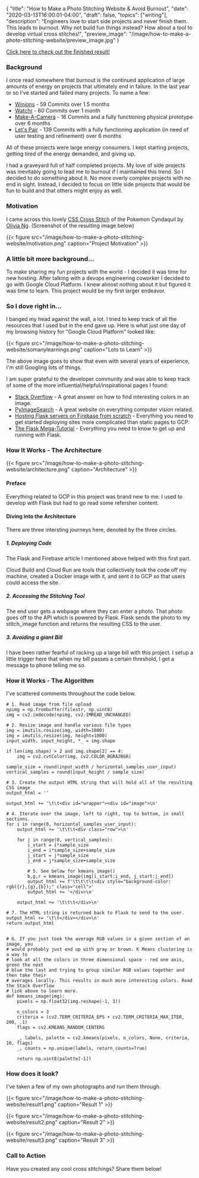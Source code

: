 {
    "title": "How to Make a Photo Stitching Website & Avoid Burnout",
    "date": "2020-03-13T16:00:01-04:00",
    "draft": false,
    "topics": ["writing"],
    "description": "Engineers love to start side projects and never finish them. This leads to burnout. Why not build fun things instead? How about a tool to develop virtual cross stitches!",
    "preview_image": "/image/how-to-make-a-photo-stitching-website/preview_image.jpg"
}

<!-- Where to Post
Tweet at https://twitter.com/meowlivia_ and follow
CSS Weekly at https://css-weekly.com/submit-a-link/
Instagram
Twitter
 -->

[Click here to check out the finished result!](https://stitchit.travisbumgarner.com)


### Background

I once read somewhere that burnout is the continued application of large amounts of energy on projects that ultimately end in failure. In the last year or so I've started and failed many projects. To name a few:

- [Winions](https://github.com/TravisBumgarner/winions) - 59 Commits over 1.5 months
- [Watchr](https://github.com/TravisBumgarner/watchr) - 60 Commits over 1 month
- [Make-A-Camera](https://github.com/TravisBumgarner/make-a-camera) - 16 Commits and a fully functioning physical prototype over 6 months
- [Let's Pair](https://github.com/TravisBumgarner/lets-pair) - 139 Commits with a fully functioning application (in need of user testing and refinement) over 6 months

All of these projects were large energy consumers. I kept starting projects, getting tired of the energy demanded, and giving up. 

I had a graveyard full of half completed projects. My love of side projects was inevitably going to lead me to burnout if I maintained this trend. So I decided to do something about it. No more overly complex projects with no end in sight. Instead, I decided to focus on little side projects that would be fun to build and that others might enjoy as well. 

### Motivation

I came across this lovely [CSS Cross Stitch](https://codepen.io/oliviale/pen/RwNdeeQ) of the Pokemon Cyndaquil by [Olivia Ng](https://twitter.com/meowlivia_). (Screenshot of the resulting image below)

{{< figure src="/image/how-to-make-a-photo-stitching-website/motivation.png" caption="Project Motivation" >}}

### A little bit more background...

To make sharing my fun projects with the world - I decided it was time for new hosting. After talking with a devops engineering coworker I decided to go with Google Cloud Platform. I knew almost nothing about it but figured it was time to learn. This project would be my first larger endeavor. 

### So I dove right in...

I banged my head against the wall, a lot. I tried to keep track of all the resources that I used but in the end gave up. Here is what just one day of my browsing history for "Google Cloud Platform" looked like:

{{< figure src="/image/how-to-make-a-photo-stitching-website/somanylearnings.png" caption="Lots to Learn" >}}

The above image goes to show that even with several years of experience, I'm still Googling lots of things.

I am super grateful to the developer community and was able to keep track of some of the more influential/helpful/inspirational pages I found:

- [Stack Overflow](https://stackoverflow.com/a/43111221) - A great answer on how to find interesting colors in an image.
- [PyImageSearch](https://www.pyimagesearch.com/) - A great website on everything computer vision related.
- [Hosting Flask servers on Firebase from scratch](https://medium.com/firebase-developers/hosting-flask-servers-on-firebase-from-scratch-c97cfb204579) - Everything you need to get started deploying sites more complicated than static pages to GCP.
- [The Flask Mega-Tutorial](https://blog.miguelgrinberg.com/post/the-flask-mega-tutorial-part-i-hello-world) - Everything you need to know to get up and running with Flask.

### How It Works - The Architecture

{{< figure src="/image/how-to-make-a-photo-stitching-website/architecture.png" caption="Architecture" >}}

#### Preface

Everything related to GCP in this project was brand new to me. I used to develop with Flask but had to go read some refersher content. 

#### Diving into the Architecture

There are three intersting journeys here, denoted by the three circles.

##### 1. Deploying Code

The Flask and Firebase article I mentioned above helped with this first part. 

Cloud Build and Cloud Run are tools that collectively took the code off my machine, created a Docker image with it, and sent it to GCP so that users could access the site. 

##### 2. Accessing the Stitching Tool

The end user gets a webpage where they can enter a photo. That photo goes off to the API which is powered by Flask. Flask sends the photo to my stitch_image function and returns the resulting CSS to the user.

##### 3. Avoiding a giant Bill

I have been rather fearful of racking up a large bill with this project. I setup a little trigger here that when my bill passes a certain threshold, I get a message to phone telling me so. 

### How it Works - The Algorithm

I've scattered comments throughout the code below. 

```multiline
# 1. Read image from file upload
npimg = np.frombuffer(filestr, np.uint8)
img = cv2.imdecode(npimg, cv2.IMREAD_UNCHANGED)

# 2. Resize image and handle various file types
img = imutils.resize(img, width=1000)
img = imutils.resize(img, height=1000)
input_width, input_height, *_ = img.shape

if len(img.shape) > 2 and img.shape[2] == 4:
    img = cv2.cvtColor(img, cv2.COLOR_BGRA2BGR)

sample_size = round(input_width / horizontal_samples_user_input)
vertical_samples = round(input_height / sample_size)

# 3. Create the output HTML string that will hold all of the resulting CSS image
output_html = ''

output_html += '\t\t<div id="wrapper"><div id="image">\n'

# 4. Iterate over the image, left to right, top to bottom, in small sections.
for i in range(0, horizontal_samples_user_input):
    output_html += '\t\t\t<div class="row">\n'
    
    for j in range(0, vertical_samples):
        i_start = i*sample_size
        i_end = i*sample_size+sample_size
        j_start = j*sample_size
        j_end = j*sample_size+sample_size

        # 5. See below for kmeans_image()
        b,g,r = kmeans_image(img[i_start:i_end, j_start:j_end])
        output_html += f'\t\t\t\t<div style="background-color: rgb({r},{g},{b});" class="cell">'
        output_html += '</div>\n'
    
    output_html += '\t\t\t</div>\n'

# 7. The HTML string is returned back to Flask to send to the user. 
output_html += '\t\t</div></div>\n'
return output_html


# 6. If you just took the average RGB values in a given section of an image, you
# would probably just end up with gray or brown. K Means clustering is a way to 
# look at all the colors in three dimensional space - red one axis, green the next
# blue the last and trying to group similar RGB values together and then take their
# averages locally. This results in much more interesting colors. Read the Stack Overflow 
# link above to learn more. 
def kmeans_image(img):
    pixels = np.float32(img.reshape(-1, 3))

    n_colors = 3
    criteria = (cv2.TERM_CRITERIA_EPS + cv2.TERM_CRITERIA_MAX_ITER, 200, .1)
    flags = cv2.KMEANS_RANDOM_CENTERS

    _, labels, palette = cv2.kmeans(pixels, n_colors, None, criteria, 10, flags)
    _, counts = np.unique(labels, return_counts=True)

    return np.uint8(palette[-1])
```

### How does it look?

I've taken a few of my own photographs and run them through. 

{{< figure src="/image/how-to-make-a-photo-stitching-website/result1.png" caption="Result 1" >}}

{{< figure src="/image/how-to-make-a-photo-stitching-website/result2.png" caption="Result 2" >}}

{{< figure src="/image/how-to-make-a-photo-stitching-website/result3.png" caption="Result 3" >}}

### Call to Action

Have you created any cool cross stitchings? Share them below!